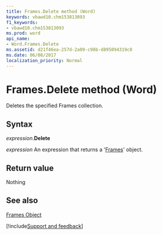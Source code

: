 ```yaml
---
title: Frames.Delete method (Word)
keywords: vbawd10.chm153813093
f1_keywords:
- vbawd10.chm153813093
ms.prod: word
api_name:
- Word.Frames.Delete
ms.assetid: d21f46ea-257d-2a09-c98b-d895094319c0
ms.date: 06/08/2017
localization_priority: Normal
---
```



# Frames.Delete method (Word)

Deletes the specified Frames collection.


## Syntax

_expression_.**Delete**

 _expression_ An expression that returns a '[Frames](Word.Frames.md)' object.


## Return value

Nothing


## See also


[Frames Object](Word.Frames.md)

[!include[Support and feedback](~/includes/feedback-boilerplate.md)]